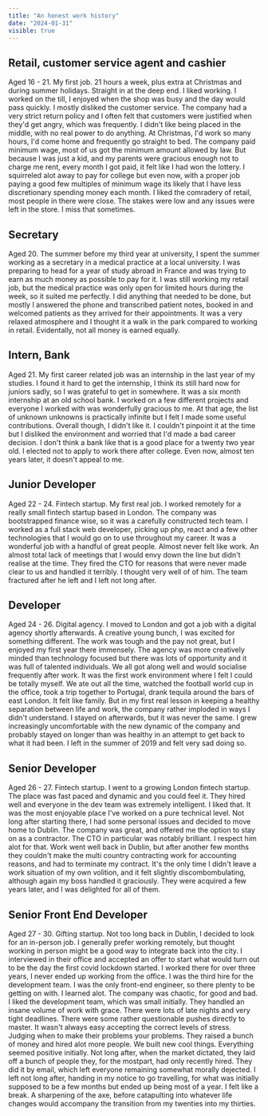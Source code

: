 ```yaml
---
title: "An honest work history"
date: "2024-01-31"
visible: true
---
```


## Retail, customer service agent and cashier

Aged 16 - 21. My first job. 21 hours a week, plus extra at Christmas and during summer holidays. Straight in at the deep end. I liked working. I worked on the till, I enjoyed when the shop was busy and the day would pass quickly. I mostly disliked the customer service. The company had a very strict return policy and I often felt that customers were justified when they'd get angry, which was frequently. I didn't like being placed in the middle, with no real power to do anything. At Christmas, I'd work so many hours, I'd come home and frequently go straight to bed. The company paid minimum wage, most of us got the minimum amount allowed by law. But because I was just a kid, and my parents were gracious enough not to charge me rent, every month I got paid, it felt like I had won the lottery. I squirreled alot away to pay for college but even now, with a proper job paying a good few multiples of minimum wage its likely that I have less discretionary spending money each month. I liked the comradery of retail, most people in there were close. The stakes were low and any issues were left in the store. I miss that sometimes.

## Secretary

Aged 20. The summer before my third year at university, I spent the summer working as a secretary in a medical practice at a local university. I was preparing to head for a year of study abroad in France and was trying to earn as much money as possible to pay for it. I was still working my retail job, but the medical practice was only open for limited hours during the week, so it suited me perfectly. I did anything that needed to be done, but mostly I answered the phone and transcribed patient notes, booked in and welcomed patients as they arrived for their appointments. It was a very relaxed atmosphere and I thought it a walk in the park compared to working in retail. Evidentally, not all money is earned equally.

## Intern, Bank

Aged 21. My first career related job was an internship in the last year of my studies. I found it hard to get the internship, I think its still hard now for juniors sadly, so I was grateful to get in somewhere. It was a six month internship at an old school bank. I worked on a few different projects and everyone I worked with was wonderfully gracious to me. At that age, the list of unknown unknowns is practically infinite but I felt I made some useful contributions. Overall though, I didn't like it. I couldn't pinpoint it at the time but I disliked the environment and worried that I'd made a bad career decision. I don't think a bank like that is a good place for a twenty two year old. I elected not to apply to work there after college. Even now, almost ten years later, it doesn't appeal to me.

## Junior Developer

Aged 22 - 24. Fintech startup. My first real job. I worked remotely for a really small fintech startup based in London. The company was bootstrapped finance wise, so it was a carefully constructed tech team. I worked as a full stack web developer, picking up php, react and a few other technologies that I would go on to use throughout my career. It was a wonderful job with a handful of great people. Almost never felt like work. An almost total lack of meetings that I would envy down the line but didn't realise at the time. They fired the CTO for reasons that were never made clear to us and handled it terribly. I thought very well of of him. The team fractured after he left and I left not long after.

## Developer

Aged 24 - 26. Digital agency. I moved to London and got a job with a digital agency shortly afterwards. A creative young bunch, I was excited for something different. The work was tough and the pay not great, but I enjoyed my first year there immensely. The agency was more creatively minded than technology focused but there was lots of opportunity and it was full of talented individuals. We all got along well and would socialise frequently after work. It was the first work environment where I felt I could be totally myself. We ate out all the time, watched the football world cup in the office, took a trip together to Portugal, drank tequila around the bars of east London. It felt like family. But in my first real lesson in keeping a healthy separation between life and work, the company rather imploded in ways I didn't understand. I stayed on afterwards, but it was never the same. I grew increasingly uncomfortable with the new dynamic of the company and probably stayed on longer than was healthy in an attempt to get back to what it had been. I left in the summer of 2019 and felt very sad doing so.

## Senior Developer

Aged 26 - 27. Fintech startup. I went to a growing London fintech startup. The place was fast paced and dynamic and you could feel it. They hired well and everyone in the dev team was extremely intelligent. I liked that. It was the most enjoyable place I've worked on a pure technical level. Not long after starting there, I had some personal issues and decided to move home to Dublin. The company was great, and offered me the option to stay on as a contractor. The CTO in particular was notably brilliant. I respect him alot for that. Work went well back in Dublin, but after another few months they couldn't make the multi country contracting work for accounting reasons, and had to terminate my contract. It's the only time I didn't leave a work situation of my own volition, and it felt slightly discombombulating, although again my boss handled it graciously. They were acquired a few years later, and I was delighted for all of them.

## Senior Front End Developer

Aged 27 - 30. Gifting startup. Not too long back in Dublin, I decided to look for an in-person job. I generally prefer working remotely, but thought working in person might be a good way to integrate back into the city. I interviewed in their office and accepted an offer to start what would turn out to be the day the first covid lockdown started. I worked there for over three years, I never ended up working from the office. I was the third hire for the development team. I was the only front-end engineer, so there plenty to be getting on with. I learned alot. The company was chaotic, for good and bad. I liked the development team, which was small initially. They handled an insane volume of work with grace. There were lots of late nights and very tight deadlines. There were some rather questionable pushes directly to master. It wasn't always easy accepting the correct levels of stress. Judging when to make their problems your problems. They raised a bunch of money and hired alot more people. We built new cool things. Everything seemed positive initially. Not long after, when the market dictated, they laid off a bunch of people they, for the mostpart, had only recently hired. They did it by email, which left everyone remaining somewhat morally dejected. I left not long after, handing in my notice to go travelling, for what was initially supposed to be a few months but ended up being most of a year. I felt like a break. A sharpening of the axe, before catapulting into whatever life changes would accompany the transition from my twenties into my thirties.
